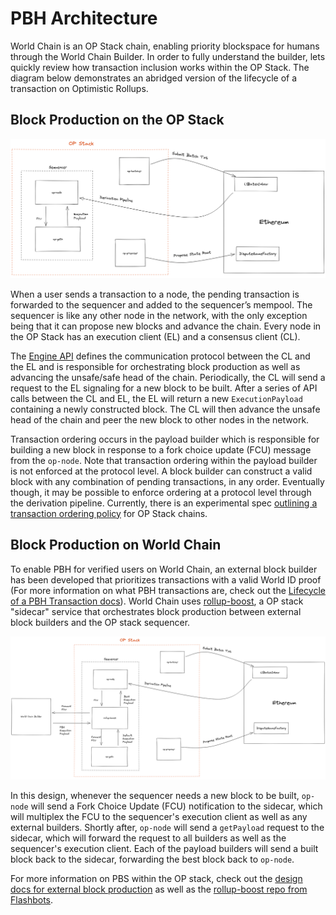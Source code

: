 # PBH Architecture 

World Chain is an OP Stack chain, enabling priority blockspace for humans through the World Chain Builder. In order to fully understand the builder, lets quickly review how transaction inclusion works within the OP Stack. The diagram below demonstrates an abridged version of the lifecycle of a transaction on Optimistic Rollups.


## Block Production on the OP Stack
![OP Stack Architecture](../../assets/op-stack.png)

When a user sends a transaction to a node, the pending transaction is forwarded to the sequencer and added to the sequencer’s mempool. The sequencer is like any other node in the network, with the only exception being that it can propose new blocks and advance the chain. Every node in the OP Stack has an execution client (EL) and a consensus client (CL).

The [Engine API](https://specs.optimism.io/protocol/exec-engine.html#engine-api) defines the communication protocol between the CL and the EL and is responsible for orchestrating block production as well as advancing the unsafe/safe head of the chain. Periodically, the CL will send a request to the EL signaling for a new block to be built. After a series of API calls between the CL and EL, the EL will return a new `ExecutionPayload` containing a newly constructed block. The CL will then advance the unsafe head of the chain and peer the new block to other nodes in the network.

Transaction ordering occurs in the payload builder which is responsible for building a new block in response to a fork choice update (FCU) message from the `op-node`. Note that transaction ordering within the payload builder is not enforced at the protocol level. A block builder can construct a valid block with any combination of pending transactions, in any order. Eventually though, it may be possible to enforce ordering at a protocol level through the derivation pipeline. Currently, there is an experimental spec [outlining a transaction ordering policy](https://github.com/ethereum-optimism/specs/blob/feat/tx-ordering-policy/specs/experimental/tx-ordering-policy.md#transaction-ordering-policy-1) for OP Stack chains.

## Block Production on World Chain
To enable PBH for verified users on World Chain, an external block builder has been developed that prioritizes transactions with a valid World ID proof (For more information on what PBH transactions are, check out the [Lifecycle of a PBH Transaction docs](./pbh_tx_lifecycle.md)). World Chain uses [rollup-boost](https://github.com/flashbots/rollup-boost), a OP stack "sidecar" service that orchestrates block production between external block builders and the OP stack sequencer.

![World Chain Builder Architecture](../../assets/pbh-op-stack.png)

 In this design, whenever the sequencer needs a new block to be built, `op-node` will send a Fork Choice Update (FCU) notification to the sidecar, which will multiplex the FCU to the sequencer's execution client as well as any external builders. Shortly after, `op-node` will send a `getPayload` request to the sidecar, which will forward the request to all builders as well as the sequencer's execution client. Each of the payload builders will send a built block back to the sidecar, forwarding the best block back to `op-node`.

For more information on PBS within the OP stack, check out the [design docs for external block production](https://github.com/ethereum-optimism/design-docs/blob/main/protocol/external-block-production.md) as well as the [rollup-boost repo from Flashbots](https://github.com/flashbots/rollup-boost).

